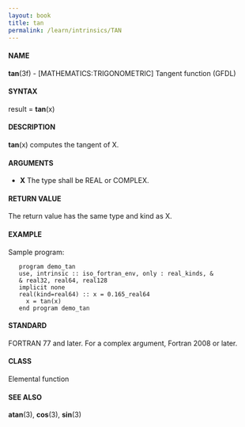 ```yaml
---
layout: book
title: tan
permalink: /learn/intrinsics/TAN
---
```

#### NAME

__tan__(3f) - \[MATHEMATICS:TRIGONOMETRIC\] Tangent function
(GFDL)

#### SYNTAX

result = __tan__(x)

#### DESCRIPTION

__tan__(x) computes the tangent of X.

#### ARGUMENTS

  - __X__
    The type shall be REAL or COMPLEX.

#### RETURN VALUE

The return value has the same type and kind as X.

#### EXAMPLE

Sample program:

```
   program demo_tan
   use, intrinsic :: iso_fortran_env, only : real_kinds, &
   & real32, real64, real128
   implicit none
   real(kind=real64) :: x = 0.165_real64
     x = tan(x)
   end program demo_tan
```

#### STANDARD

FORTRAN 77 and later. For a complex argument, Fortran 2008 or later.

#### CLASS

Elemental function

#### SEE ALSO

__atan__(3), __cos__(3), __sin__(3)
